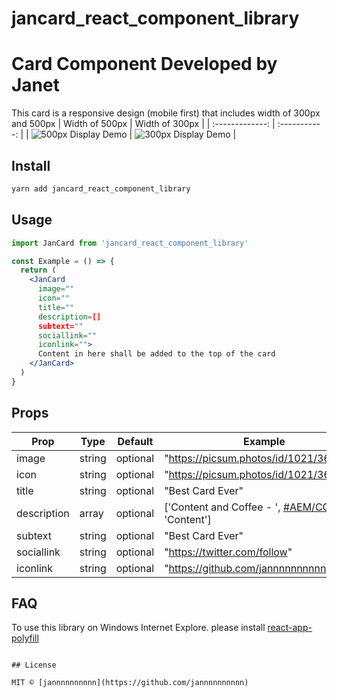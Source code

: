 # jancard_react_component_library

# Card Component Developed by Janet

This card is a responsive design (mobile first) that includes width of 300px and 500px
| Width of 500px | Width of 300px |
| :-------------: | :-----------: |
| ![500px Display Demo](https://i.imgur.com/sitFJNu.png) | ![300px Display Demo](https://i.imgur.com/ukNY4Wv.png) |

## Install

```bash
yarn add jancard_react_component_library
```

## Usage

```jsx
import JanCard from 'jancard_react_component_library'

const Example = () => {
  return (
    <JanCard
      image=""
      icon=""
      title=""
      description=[]
      subtext=""
      sociallink=""
      iconlink="">
      Content in here shall be added to the top of the card
    </JanCard>
  )
}
```

## Props

| Prop        | Type   | Default  | Example                                                          |
| ----------- | ------ | -------- | ---------------------------------------------------------------- |
| image       | string | optional | "https://picsum.photos/id/1021/367/267"                          |
| icon        | string | optional | "https://picsum.photos/id/1021/367/267"                          |
| title       | string | optional | "Best Card Ever"                                                 |
| description | array  | optional | ['Content and Coffee - ', <a href='#in'>#AEM/CQ5</a>, 'Content'] |
| subtext     | string | optional | "Best Card Ever"                                                 |
| sociallink  | string | optional | "https://twitter.com/follow"                                     |
| iconlink    | string | optional | "https://github.com/jannnnnnnnnn"                                |

## FAQ

To use this library on Windows Internet Explore. please install [react-app-polyfill](https://www.npmjs.com/package/react-app-polyfill)

```

## License

MIT © [jannnnnnnnnn](https://github.com/jannnnnnnnnn)
```
